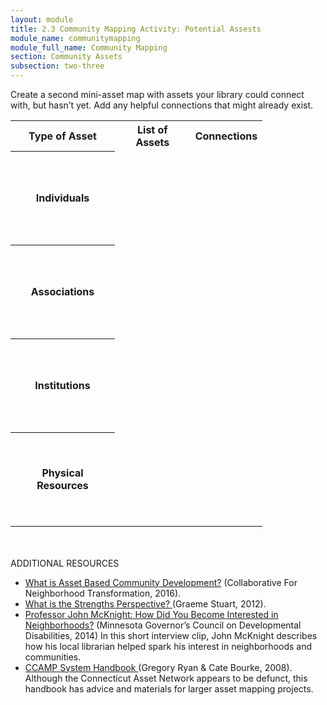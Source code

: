 ```yaml
---
layout: module
title: 2.3 Community Mapping Activity: Potential Assests
module_name: communitymapping
module_full_name: Community Mapping
section: Community Assets
subsection: two-three
---
```


Create a second mini-asset map with assets your library could connect with, but hasn’t yet. Add any helpful connections that might already exist. 

<table style="width:80%">
<tr height="20px")><th>Type of Asset</th><th>List of Assets</th><th>Connections</th></tr>
<tr height="150px"><th>Individuals</th><td></td><td></td></tr>
<tr height="150px"><th>Associations</th><td></td><td></td></tr>
<tr height="150px"><th>Institutions</th><td></td><td></td></tr>
<tr height="150px"><th>Physical Resources</th><td></td><td></td></tr>
</table>
<br>
<br>

<div class="resources">
  <span class="box-title">ADDITIONAL RESOURCES</span>
  <ul>

<li><a href="https://resources.depaul.edu/abcd-institute/resources/Documents/WhatisAssetBasedCommunityDevelopment.pdf">What is Asset Based Community Development?</a> (Collaborative For Neighborhood Transformation, 2016)</a>.</li>

<li><a href="https://sustainingcommunity.wordpress.com/2012/05/30/what-is-the-strengths-perspective/">What is the Strengths Perspective? </a> (Graeme Stuart, 2012).</li>

<li><a href="https://www.youtube.com/watch?v=LW-XOqsOzuE&feature=youtu.be">Professor John McKnight: How Did You Become Interested in Neighborhoods?</a> (Minnesota Governor’s Council on Developmental Disabilities, 2014) In this short interview clip, John McKnight describes how his local librarian helped spark his interest in neighborhoods and communities.</li>

<li><a href="http://www.nurturedevelopment.org/wp-content/uploads/2016/01/Asset-Mapping-CCAMP_System_Handbook.pdf">CCAMP System Handbook </a> (Gregory Ryan & Cate Bourke, 2008). Although the Connecticut Asset Network appears to be defunct, this handbook has advice and materials for larger asset mapping projects.</li>
 </ul>
 </div>
